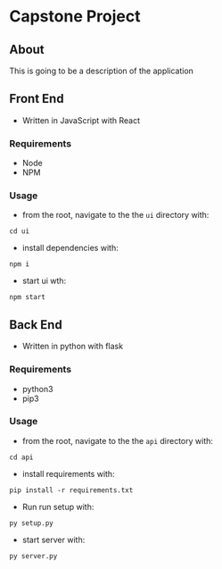 # Capstone Project

## About

This is going to be a description of the application

## Front End

- Written in JavaScript with React

### Requirements

- Node
- NPM

### Usage

- from the root, navigate to the the `ui` directory with:

```code
cd ui
```

- install dependencies with:

```code
npm i
```

- start ui wth:

```code
npm start
```

## Back End

- Written in python with flask

### Requirements

- python3
- pip3
### Usage

- from the root, navigate to the the `api` directory with:

```code
cd api
```

- install requirements with:

```code
pip install -r requirements.txt
```

- Run run setup with:

```code
py setup.py
```

- start server with:

```code
py server.py
```

